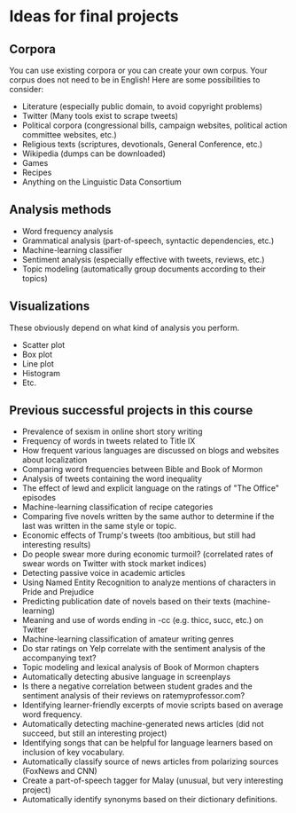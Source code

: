 # Ideas for final projects

## Corpora

You can use existing corpora or you can create your own corpus. Your corpus
does not need to be in English! Here are some possibilities to consider:

* Literature (especially public domain, to avoid copyright problems)
* Twitter (Many tools exist to scrape tweets)
* Political corpora (congressional bills, campaign websites, political action committee websites, etc.)
* Religious texts (scriptures, devotionals, General Conference, etc.)
* Wikipedia (dumps can be downloaded)
* Games
* Recipes
* Anything on the Linguistic Data Consortium

## Analysis methods

* Word frequency analysis
* Grammatical analysis (part-of-speech, syntactic dependencies, etc.)
* Machine-learning classifier
* Sentiment analysis (especially effective with tweets, reviews, etc.)
* Topic modeling (automatically group documents according to their topics)

## Visualizations

These obviously depend on what kind of analysis you perform.

* Scatter plot
* Box plot
* Line plot
* Histogram
* Etc.

## Previous successful projects in this course

* Prevalence of sexism in online short story writing
* Frequency of words in tweets related to Title IX
* How frequent various languages are discussed on blogs and websites about localization
* Comparing word frequencies between Bible and Book of Mormon
* Analysis of tweets containing the word inequality
* The effect of lewd and explicit language on the ratings of "The Office" episodes
* Machine-learning classification of recipe categories
* Comparing five novels written by the same author to determine if the last was written in the same style or topic.
* Economic effects of Trump's tweets (too ambitious, but still had interesting results)
* Do people swear more during economic turmoil? (correlated rates of swear words on Twitter with stock market indices)
* Detecting passive voice in academic articles
* Using Named Entity Recognition to analyze mentions of characters in Pride and Prejudice
* Predicting publication date of novels based on their texts (machine-learning)
* Meaning and use of words ending in -cc (e.g. thicc, succ, etc.) on Twitter
* Machine-learning classification of amateur writing genres
* Do star ratings on Yelp correlate with the sentiment analysis of the accompanying text?
* Topic modeling and lexical analysis of Book of Mormon chapters
* Automatically detecting abusive language in screenplays
* Is there a negative correlation between student grades and the sentiment analysis of their reviews on ratemyprofessor.com?
* Identifying learner-friendly excerpts of movie scripts based on average word frequency.
* Automatically detecting machine-generated news articles (did not succeed, but still an interesting project)
* Identifying songs that can be helpful for language learners based on inclusion of key vocabulary.
* Automatically classify source of news articles from polarizing sources (FoxNews and CNN)
* Create a part-of-speech tagger for Malay (unusual, but very interesting project)
* Automatically identify synonyms based on their dictionary definitions.
